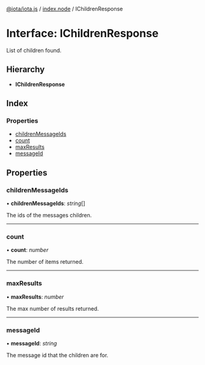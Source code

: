 [@iota/iota.js](../README.md) / [index.node](../modules/index_node.md) / IChildrenResponse

# Interface: IChildrenResponse

List of children found.

## Hierarchy

* **IChildrenResponse**

## Index

### Properties

* [childrenMessageIds](index_node.ichildrenresponse.md#childrenmessageids)
* [count](index_node.ichildrenresponse.md#count)
* [maxResults](index_node.ichildrenresponse.md#maxresults)
* [messageId](index_node.ichildrenresponse.md#messageid)

## Properties

### childrenMessageIds

• **childrenMessageIds**: *string*[]

The ids of the messages children.

___

### count

• **count**: *number*

The number of items returned.

___

### maxResults

• **maxResults**: *number*

The max number of results returned.

___

### messageId

• **messageId**: *string*

The message id that the children are for.
